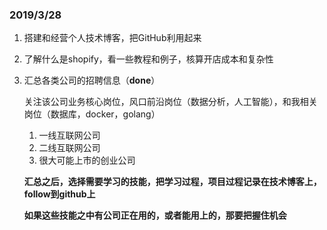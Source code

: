 ### 2019/3/28

1. 搭建和经营个人技术博客，把GitHub利用起来

2. 了解什么是shopify，看一些教程和例子，核算开店成本和复杂性

3. 汇总各类公司的招聘信息（**done**）

   关注该公司业务核心岗位，风口前沿岗位（数据分析，人工智能），和我相关岗位（数据库，docker，golang）

   1. 一线互联网公司
   2. 二线互联网公司
   3. 很大可能上市的创业公司

   **汇总之后，选择需要学习的技能，把学习过程，项目过程记录在技术博客上，follow到github上**

   **如果这些技能之中有公司正在用的，或者能用上的，那要把握住机会**

